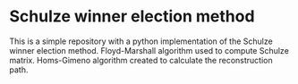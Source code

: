 # Schulze winner election method

This is a simple repository with a python implementation of the Schulze winner election method.
Floyd-Marshall algorithm used to compute Schulze matrix.
Homs-Gimeno algorithm created to calculate the reconstruction path.
